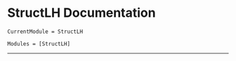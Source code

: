 # StructLH Documentation

```@meta
CurrentModule = StructLH
```

```@autodocs
Modules = [StructLH]
```

------------